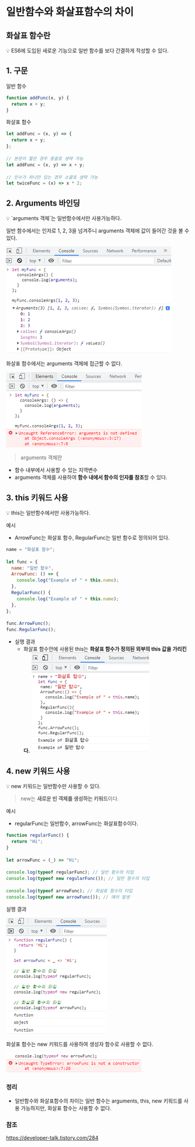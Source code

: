 # 일반함수와 화살표함수의 차이

## 화살표 함수란

<aside>
💡 ES6에 도입된 새로운 기능으로 일반 함수를 보다 간결하게 작성할 수 있다.

</aside>

## 1. 구문

일반 함수

```jsx
function addFunc(x, y) {
  return x + y;
}
```

화살표 함수

```jsx
let addFunc = (x, y) => {
  return x + y;
};

// 본문이 짧은 경우 중괄호 생략 가능
let addFunc = (x, y) => x + y;

// 인수가 하나만 있는 경우 소괄호 생략 가능
let twiceFunc = (x) => x * 2;
```

## 2. Arguments 바인딩

<aside>
💡 `arguments 객체`는 일반함수에서만 사용가능하다.

</aside>

일반 함수에서는 인자로 1, 2, 3을 넘겨주니 arguments 객체에 값이 들어간 것을 볼 수 있다.

![Untitled](../../resources/일반함수와%20화살표함수의%20차이/image1.png)

화살표 함수에서는 arguments 객체에 접근할 수 없다.

![Untitled](../../resources/일반함수와%20화살표함수의%20차이/image2.png)

> arguments 객체란

- 함수 내부에서 사용할 수 있는 지역변수
- arguments 객체를 사용하여 **함수 내에서 함수의 인자를 참조**할 수 있다.

## 3. this 키워드 사용

<aside>
💡 this는 일반함수에서만 사용가능하다.

</aside>

예시

- ArrowFunc는 화살표 함수, RegularFunc는 일반 함수로 정의되어 있다.

```jsx
name = "화살표 함수";

let func = {
  name: "일반 함수",
  ArrowFunc: () => {
    console.log("Example of " + this.name);
  },
  RegularFunc() {
    console.log("Example of " + this.name);
  },
};

func.ArrowFunc();
func.RegularFunc();
```

- 실행 결과
  - 화살표 함수안에 사용된 this는 **화살표 함수가 정의된 외부의 this 값을 가리킨다.**
    ![Untitled](../../resources/일반함수와%20화살표함수의%20차이/image3.png)

## 4. new 키워드 사용

<aside>
💡 new 키워드는 일반함수만 사용할 수 있다.

</aside>

> new는 **새로운 빈 객체를 생성하는 키워드**이다.

예시

- regularFunc는 일반함수, arrowFunc는 화살표함수이다.

```jsx
function regularFunc() {
  return "Hi";
}

let arrowFunc = (_) => "Hi";

console.log(typeof regularFunc); // 일반 함수의 타입
console.log(typeof new regularFunc()); // 일반 함수의 타입

console.log(typeof arrowFunc); // 화살표 함수의 타입
console.log(typeof new arrowFunc()); // 에러 발생
```

실행 결과

![Untitled](../../resources/일반함수와%20화살표함수의%20차이/image4.png)

화살표 함수는 new 키워드를 사용하여 생성자 함수로 사용할 수 없다.

![Untitled](../../resources/일반함수와%20화살표함수의%20차이/image5.png)

### 정리

- 일반함수와 화살표함수의 차이는 일반 함수는 arguments, this, new 키워드를 사용 가능하지만, 화살표 함수는 사용할 수 없다.

### 참조

https://developer-talk.tistory.com/284
